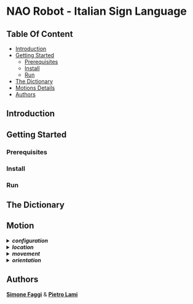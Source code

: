 # NAO Robot - Italian Sign Language

## Table Of Content
* [Introduction](#introduction)
* [Getting Started](#getting-started)
    * [Prerequisites](#prerequisites)
    * [Install](#install)
    * [Run](#run)
* [The Dictionary](#the-dictionary)
* [Motions Details](#motions-details)
* [Authors](#authors)

## Introduction

## Getting Started
### Prerequisites
### Install
### Run

## The Dictionary

## Motion

<details>
<summary><b><i>configuration</i></b></summary>
The "configuration" motions refer to specific <b>hand</b> configurations.
Their names can be <b>figurative</b> or <b>explicative</b>.
<br>
<br>

Beak            |  Scratch
:-------------------------:|:-------------------------:
![Beak](media/motions/beak.png)  |  ![Scratch](media/motions/scratch.png)


</details>


<details>
<summary><b><i>location</i></b></summary>
</details>

<details>
<summary><b><i>movement</i></b></summary>
</details>

<details>
<summary><b><i>orientation</i></b></summary>
</details>

## Authors
**[Simone Faggi](https://github.com/FaMoSi)** & **[Pietro Lami](https://github.com/PietroLami)**

